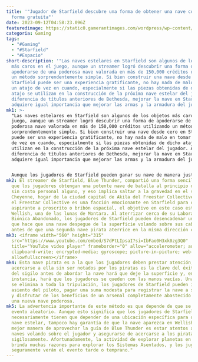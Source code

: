 ```yaml
---
title: '"Jugador de Starfield descubre una forma de obtener una nave costosa de
  forma gratuita"'
date: 2023-09-12T04:58:23.096Z
featuredimage: https://static0.gamerantimages.com/wordpress/wp-content/uploads/2023/09/starfield-16.jpg?q=50&fit=contain&w=1140&h=&dpr=1.5
categoria: Gaming
tags:
  - "#Gaming"
  - "#Starfield"
  - "#Espacio"
short-description: '"Las naves estelares en Starfield son algunos de los objetos
  más caros en el juego, aunque un streamer logró descubrir una forma de
  apoderarse de una poderosa nave valorada en más de 150,000 créditos utilizando
  un método sorprendentemente simple. Si bien construir una nave desde cero en
  Starfield puede ser una experiencia gratificante, no hay nada de malo en tomar
  un atajo de vez en cuando, especialmente si las piezas obtenidas de dicho
  atajo se utilizan en la construcción de la próxima nave estelar del jugador. A
  diferencia de títulos anteriores de Bethesda, mejorar la nave en Starfield
  adquiere igual importancia que mejorar las armas y la armadura del jugador.'
mk1: >-
  "Las naves estelares en Starfield son algunos de los objetos más caros en el
  juego, aunque un streamer logró descubrir una forma de apoderarse de una
  poderosa nave valorada en más de 150,000 créditos utilizando un método
  sorprendentemente simple. Si bien construir una nave desde cero en Starfield
  puede ser una experiencia gratificante, no hay nada de malo en tomar un atajo
  de vez en cuando, especialmente si las piezas obtenidas de dicho atajo se
  utilizan en la construcción de la próxima nave estelar del jugador. A
  diferencia de títulos anteriores de Bethesda, mejorar la nave en Starfield
  adquiere igual importancia que mejorar las armas y la armadura del jugador.


  Aunque los jugadores de Starfield pueden ganar su nave de manera justa, también pueden apoderarse de naves enemigas y registrarlas a su nombre, lo que les permite obtener un rápido beneficio. Los eventos aleatorios que pueden ocurrir al saltar a la gravedad en un nuevo sistema siguen siendo un punto destacado de la exploración espacial en Starfield, desde una misteriosa nave que los contacta sobre la garantía expirada de su nave hasta un emboscada pirata a gran escala. Estos eventos aleatorios también se extienden a los mundos generados de manera procedural en Starfield, y algunos de ellos son grandes oportunidades que los jugadores pueden aprovechar.
mk2: El streamer de Starfield, Blue Thunder, compartió una forma sencilla para
  que los jugadores obtengan una potente nave de batalla al principio del juego
  sin costo personal alguno, y eso implica saltar a la gravedad en el sistema
  Cheyenne, hogar de la ciudad capital de Akila del Freestar Collective. Aunque
  el Freestar Collective es una facción emocionante en Starfield para cualquier
  aspirante a proscrito o bribón espacial, el objetivo en este caso está en
  Wellish, una de las lunas de Montara. Al aterrizar cerca de su Laboratorio de
  Biónica Abandonado, los jugadores de Starfield pueden desencadenar un evento
  que hace que una nave despegue de la superficie volando sobre sus cabezas,
  antes de que una segunda nave pirata aterrice en la misma dirección cerca.
mk3: <iframe width="560" height="315"
  src="https://www.youtube.com/embed/S7dPtLIpsaI?si=IbFao0H3xk0zg3Q0"
  title="YouTube video player" frameborder="0" allow="accelerometer; autoplay;
  clipboard-write; encrypted-media; gyroscope; picture-in-picture; web-share"
  allowfullscreen></iframe>
mk4: Esta nave pirata es a la que los jugadores deben prestar atención, ya que
  acercarse a ella sin ser notados por los piratas es la clave del éxito. Salir
  del sigilo antes de abordar la nave hará que deje la superficie y, en última
  instancia, hará que los jugadores se queden con las manos vacías. Una vez que
  se elimina a toda la tripulación, los jugadores de Starfield pueden ir al
  asiento del piloto, pagar una suma modesta para registrar la nave a su nombre
  y disfrutar de los beneficios de un arsenal completamente abastecido además de
  una nueva nave poderosa.
mk5: La advertencia importante de este método es que depende de que se active un
  evento aleatorio. Aunque esto significa que los jugadores de Starfield no
  necesariamente tienen que depender de una ubicación específica para obtener su
  nave estelar, tampoco hay garantía de que la nave aparezca en Wellish. La
  mejor manera de aprovechar la guía de Blue Thunder es estar atentos a dos
  naves volando sobre el jugador y asegurarse de acercarse a los piratas
  sigilosamente. Afortunadamente, la actividad de explorar planetas en Starfield
  brinda muchas razones para explorar los Sistemas Asentados, y los jugadores
  seguramente verán el evento tarde o temprano."
---
```

